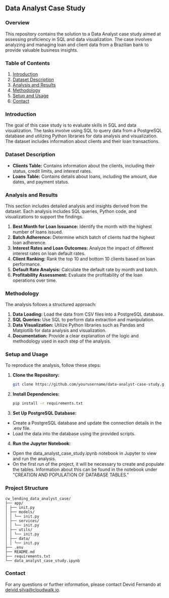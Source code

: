 ## Data Analyst Case Study

### Overview
This repository contains the solution to a Data Analyst case study aimed at assessing proficiency in SQL and data visualization. The case involves analyzing and managing loan and client data from a Brazilian bank to provide valuable business insights.

### Table of Contents
1. [Introduction](#introduction)
2. [Dataset Description](#dataset-description)
3. [Analysis and Results](#analysis-and-results)
4. [Methodology](#methodology)
5. [Setup and Usage](#setup-and-usage)
6. [Contact](#contact)

### Introduction
The goal of this case study is to evaluate skills in SQL and data visualization. The tasks involve using SQL to query data from a PostgreSQL database and utilizing Python libraries for data analysis and visualization. The dataset includes information about clients and their loan transactions.

### Dataset Description
- **Clients Table:** Contains information about the clients, including their status, credit limits, and interest rates.
- **Loans Table:** Contains details about loans, including the amount, due dates, and payment status.

### Analysis and Results
This section includes detailed analysis and insights derived from the dataset. Each analysis includes SQL queries, Python code, and visualizations to support the findings.

1. **Best Month for Loan Issuance:** Identify the month with the highest number of loans issued.
2. **Batch Adherence:** Determine which batch of clients had the highest loan adherence.
3. **Interest Rates and Loan Outcomes:** Analyze the impact of different interest rates on loan default rates.
4. **Client Ranking:** Rank the top 10 and bottom 10 clients based on loan performance.
5. **Default Rate Analysis:** Calculate the default rate by month and batch.
6. **Profitability Assessment:** Evaluate the profitability of the loan operations over time.

### Methodology
The analysis follows a structured approach:
1. **Data Loading:** Load the data from CSV files into a PostgreSQL database.
2. **SQL Queries:** Use SQL to perform data extraction and manipulation.
3. **Data Visualization:** Utilize Python libraries such as Pandas and Matplotlib for data analysis and visualization.
4. **Documentation:** Provide a clear explanation of the logic and methodology used in each step of the analysis.

### Setup and Usage
To reproduce the analysis, follow these steps:

1. **Clone the Repository:**
   ```bash
   git clone https://github.com/yourusername/data-analyst-case-study.git

2. **Install Dependencies:**
   ```bash
   pip install -r requirements.txt

3. **Set Up PostgreSQL Database:**
- Create a PostgreSQL database and update the connection details in the .env file.
- Load the data into the database using the provided scripts.

4. **Run the Jupyter Notebook:**
- Open the data_analyst_case_study.ipynb notebook in Jupyter to view and run the analysis.
- On the first run of the project, it will be necessary to create and populate the tables. Information about this can be found in the notebook under "CREATION AND POPULATION OF DATABASE TABLES."

### Project Structure
```
cw_lending_data_analyst_case/
├── app/
│ ├── init.py
│ ├── models/
│ │ └── init.py
│ ├── services/
│ │ └── init.py
│ ├── utils/
│ │ └── init.py
│ ├── data/
│ │ └── init.py
├── .env
├── README.md
├── requirements.txt
└── data_analyst_case_study.ipynb
```

### Contact
For any questions or further information, please contact Devid Fernando at deivid.silva@cloudwalk.io.
